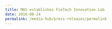 ```yaml
---
title: MAS establishes FinTech Innovation Lab
date: 2016-08-24
permalink: /media-hub/press-releases/permalink
---
```

